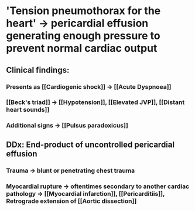 # 'Tension pneumothorax for the heart' -> pericardial effusion generating enough pressure to prevent normal cardiac output 
## Clinical findings: 
### Presents as [[Cardiogenic shock]] -> [[Acute Dyspnoea]]
### [[Beck's triad]] -> [[Hypotension]], [[Elevated JVP]], [[Distant heart sounds]]
### Additional signs -> [[Pulsus paradoxicus]]
## DDx: End-product of uncontrolled pericardial effusion 
### Trauma -> blunt or penetrating chest trauma
### Myocardial rupture -> oftentimes secondary to another cardiac pathology -> [[Myocardial infarction]], [[Pericarditiis]], Retrograde extension of [[Aortic dissection]]
